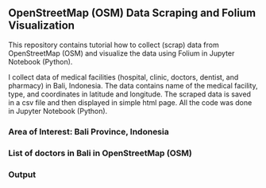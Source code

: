 ## OpenStreetMap (OSM) Data Scraping and Folium Visualization

This repository contains tutorial how to collect (scrap) data from OpenStreetMap (OSM) and visualize the data using Folium in Jupyter Notebook (Python).

I collect data of medical facilities (hospital, clinic, doctors, dentist, and pharmacy) in Bali, Indonesia. The data contains name of the medical facility, type, and coordinates in latitude and longitude. The scraped data is saved in a csv file and then displayed in simple html page. All the code was done in Jupyter Notebook (Python).

### Area of Interest: Bali Province, Indonesia


### List of doctors in Bali in OpenStreetMap (OSM)


### Output
